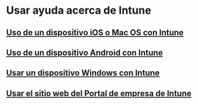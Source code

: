 # Usar ayuda acerca de Intune
## [Uso de un dispositivo iOS o Mac OS con Intune](using-your-ios-or-macOS-device-with-intune.md)
## [Uso de un dispositivo Android con Intune](using-your-android-device-with-intune.md)
## [Usar un dispositivo Windows con Intune](using-your-windows-device-with-intune.md)
## [Usar el sitio web del Portal de empresa de Intune](using-the-intune-company-portal-website.md)


<!--HONumber=Jan17_HO1-->


